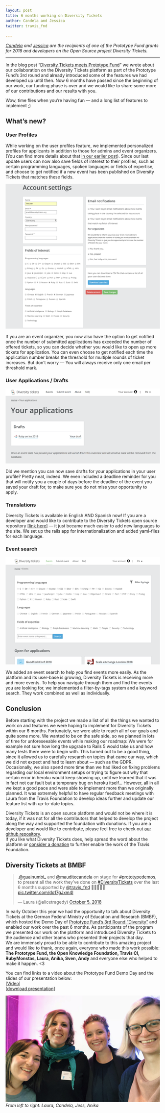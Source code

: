 ```yaml
---
layout: post
title: 6 months working on Diversity Tickets
author: Candela and Jessica
twitter: travis_fnd 

---
```


*[Candela](https://github.com/mauditecandela) and [Jessica](https://twitter.com/guainumbi_) are the recipients of one of the Prototype Fund grants for 2018 and developers on the Open Source project Diversity Tickets.*

---

In the blog post “[Diversity Tickets meets Prototype Fund](https://foundation.travis-ci.org/2018/07/24/diversity-tickets-meets-prototype-fund/)” we wrote about our collaboration on the Diversity Tickets platform as part of the Prototype Fund’s 3rd round and already introduced some of the features we had developed up until then. Now 6 months have passed since the beginning of our work, our funding phase is over and we would like to share some more of our contributions and our results with you. 

Wow, time flies when you’re having fun — and a long list of features to implement ;)

## What’s new?

### User Profiles

While working on the user profiles feature, we implemented personalized profiles for applicants in addition to those for admins and event organizers. (You can find more details about that [in our earlier post](https://foundation.travis-ci.org/2018/07/24/diversity-tickets-meets-prototype-fund/)). Since our last update users can now also save fields of interest to their profiles, such as certain programming languages, spoken languages or fields of expertise, and choose to get notified if a new event has been published on Diversity Tickets that matches these fields. 

![Screenshot of account settings on diversitytickets.org](/images/blog/2018-11-14-screenshot-1.png)

If you are an event organizer, you now also have the option to get notified once the number of submitted applications has exceeded the number of offered tickets, so you can decide whether you would like to open up more tickets for application. You can even choose to get notified each time the application number breaks the threshold for multiple rounds of ticket increases. But don’t worry — You will always receive only one email per threshold mark.

### User Applications / Drafts

![Screenshot of a user application draft on diversitytickets.org](/images/blog/2018-11-14-screenshot-2.png)

Did we mention you can now save drafts for your applications in your user profile? Pretty neat, indeed. We even included a deadline reminder for you that will notify you a couple of days before the deadline of the event you saved your draft for, to make sure you do not miss your opportunity to apply.

### Translations

Diversity Tickets is available in English AND Spanish now! If you are a developer and would like to contribute to the Diversity Tickets open source repository [[link here](https://github.com/rubymonsters/diversity_ticketing)] — it just became much easier to add new languages to the site. We set up the rails app for internationalization and added yaml-files for each language.

### Event search

![Screenshot of the filter & search system on diversitytickets.org](/images/blog/2018-11-14-screenshot-3.png)

We added an event search to help you find events more easily. As the platform and its user-base is growing, Diversity Tickets is receiving more and more events. To help you navigate through them and find the events you are looking for, we implemented a filter-by-tags system and a keyword search. They work combined as well as individually.

## Conclusion 

Before starting with the project we made a list of all the things we wanted to work on and features we were hoping to implement for Diversity Tickets within our 6 months. Fortunately, we were able to reach all of our goals and quite some more. We wanted to be on the safe side, so we planned in lots of time for unforeseeable events while making our roadmap: We were for example not sure how long the upgrade to Rails 5 would take us and how many tests there were to begin with. This turned out to be a good thing, since it allowed us to carefully research on topics that came our way, which we did not expect and had to learn about — such as the GDPR. Occasionally, we also spend more time than we had liked on fixing problems regarding our local environment setups or trying to figure out why that certain error in heroku would keep showing up, until we learned that it was in fact not our fault but a temporary bug on heroku itself… However, all in all we kept a good pace and were able to implement more than we originally planned. It was extremely helpful to have regular feedback meetings with Laura from the Travis Foundation to develop ideas further and update our feature list with up-to-date topics.

Diversity Tickets is an open source platform and would not be where it is today, if it was not for all the contributors that helped to develop the project along the way and supported the foundation with donations. If you are a developer and would like to contribute, please feel free to check out [our github repository](https://github.com/rubymonsters/diversity_ticketing).  
If you like what Diversity Tickets does, help spread the word about the platform or [consider a donation](https://foundation.travis-ci.org/donate) to further enable the work of the Travis Foundation. 

## Diversity Tickets at BMBF

<blockquote class="twitter-tweet" data-lang="en"><p lang="en" dir="ltr">.<a href="https://twitter.com/guainumbi_?ref_src=twsrc%5Etfw">@guainumbi_</a> and <a href="https://twitter.com/mauditecandela?ref_src=twsrc%5Etfw">@mauditecandela</a> on stage for <a href="https://twitter.com/hashtag/prototypedemos?src=hash&amp;ref_src=twsrc%5Etfw">#prototypedemos</a>, to present all the work they’ve done on <a href="https://twitter.com/hashtag/DiversityTickets?src=hash&amp;ref_src=twsrc%5Etfw">#DiversityTickets</a> over the last 6 months supported by <a href="https://twitter.com/travis_fnd?ref_src=twsrc%5Etfw">@travis_fnd</a>  🙏💪🏼💖🎉 <a href="https://t.co/do17gJxm4l">pic.twitter.com/do17gJxm4l</a></p>&mdash; Laura (@alicetragedy) <a href="https://twitter.com/alicetragedy/status/1048128237170245632?ref_src=twsrc%5Etfw">October 5, 2018</a></blockquote>
<script async src="https://platform.twitter.com/widgets.js" charset="utf-8"></script>


In early October this year we had the opportunity to talk about Diversity Tickets at the German Federal Ministry of Education and Research (BMBF), which hosted the Demo Day of [Prototype Fund’s 3rd Round “Diversity”](https://prototypefund.de/projects/round3/) and enabled our work over the past 6 months. As participants of the program we presented our work on the platform and introduced Diversity Tickets to the audience and other teams who presented their projects that day.  
We are immensely proud to be able to contribute to this amazing project and would like to thank, once again, everyone who made this work possible: **The Prototype Fund, the Open Knowledge Foundation, Travis CI, RubyMonstas, Laura, Anika, Sven, Andy** and everyone else who helped to make it happen. <3 

You can find links to a video about the Prototype Fund Demo Day and the slides of our presentation below:  
[[Video](https://www.youtube.com/watch?v=zgkci_5avz0)]  
[[download presentation](/images/blog/2018-11-14-Diversity-Tickets-Prototype-Fund.pdf)]   

![Rubymonstas and Travis Foundation](/images/blog/2018-11-14-rubymonstas-travis-foundation.jpg)
*From left to right: Laura, Candela, Jess, Anika*